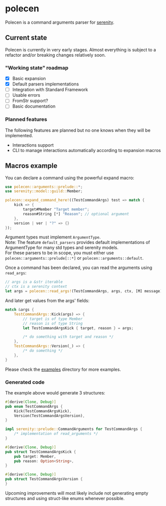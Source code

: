 # polecen

Polecen is a command arguments parser for [serenity][].  

## Current state

Polecen is currently in very early stages. Almost everything is subject to a refactor and/or breaking changes relatively soon.  

### "Working state" roadmap

- [x] Basic expansion
- [x] Default parsers implementations
- [ ] Integration with Standard Framework
- [ ] Usable errors
- [ ] FromStr support?
- [ ] Basic documentation

### Planned features

The following features are planned but no one knows when they will be implemented.  

* Interactions support
* CLI to manage interactions automatically according to expansion macros

## Macros example

You can declare a command using the powerful expand macro:

```rust
use polecen::arguments::prelude::*;
use serenity::model::guild::Member;

polecen::expand_command_here!((TestCommandArgs) test => match {
    kick => {
        target#Member "Target member";
        reason#String [*] "Reason"; // optional argument
    },
    version | ver | "?" => {}
});
```

Argument types must implement `ArgumentType`.  
Note: The feature `default_parsers` provides default implementations of ArgumentType for many std types and serenity models.  
For these parsers to be in scope, you must either use `polecen::arguments::prelude[::*]` or `polecen::arguments::default`.

Once a command has been declared, you can read the arguments using `read_args`:

```rust
// args is a &str iterable
// ctx is a serenity context
let args = polecen::read_args!(TestCommandArgs, args, ctx, [M] message)?; // ➾ TestCommandArgs
```

And later get values from the args' fields:

```rust
match &args {
    TestCommandArgs::Kick(args) => {
        // target is of type Member
        // reason is of type String
        let TestCommandArgsKick { target, reason } = args;

        /* do something with target and reason */
    },
    TestCommandArgs::Version(_) => {
        /* do something */
    },
}
```

Please check the [examples](./examples) directory for more examples.

### Generated code

The example above would generate 3 structures:

```rust
#[derive(Clone, Debug)]
pub enum TestCommandArgs {
    Kick(TestCommandArgsKick),
    Version(TestCommandArgsVersion),
}

impl serenity::prelude::CommandArguments for TestCommandArgs {
    /* implementation of read_arguments */
}

#[derive(Clone, Debug)]
pub struct TestCommandArgsKick {
    pub target: Member,
    pub reason: Option<String>,
}

#[derive(Clone, Debug)]
pub struct TestCommandArgsVersion {
}
```

Upcoming improvements will most likely include not generating empty structures and using struct-like enums whenever possible.

[serenity]: https://github.com/serenity-rs/serenity
